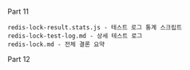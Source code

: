 Part 11

```
redis-lock-result.stats.js - 테스트 로그 통계 스크립트
redis-lock-test-log.md - 상세 테스트 로그
redis-lock.md - 전체 결론 요약
```

Part 12

```

```
